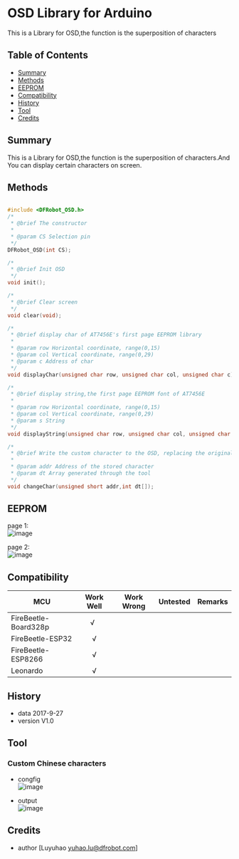 # OSD Library for Arduino
This is a Library for OSD,the function is the superposition of characters
## Table of Contents

* [Summary](#summary)
* [Methods](#methods)
* [EEPROM](#eeprom)
* [Compatibility](#compatibility)
* [History](#history)
* [Tool](#tool)
* [Credits](#credits)


<snippet>
<content>

## Summary
This is a Library for OSD,the function is the superposition of characters.And You can display certain characters on screen.

## Methods

```C++

#include <DFRobot_OSD.h>
/*
 * @brief The constructor
 *
 * @param CS Selection pin
 */
DFRobot_OSD(int CS);

/*
 * @brief Init OSD
 */
void init();

/*
 * @brief Clear screen
 */
void clear(void);

/*
 * @brief display char of AT7456E's first page EEPROM library
 *
 * @param row Horizontal coordinate, range(0,15)
 * @param col Vertical coordinate, range(0,29)
 * @param c Address of char
 */
void displayChar(unsigned char row, unsigned char col, unsigned char c);

/*
 * @brief display string,the first page EEPROM font of AT7456E
 *
 * @param row Horizontal coordinate, range(0,15)
 * @param col Vertical coordinate, range(0,29)
 * @param s String
 */
void displayString(unsigned char row, unsigned char col, unsigned char *s); 

/*
 * @brief Write the custom character to the OSD, replacing the original character
 *
 * @param addr Address of the stored character
 * @param dt Array generated through the tool
 */
void changeChar(unsigned short addr,int dt[]);

```

## EEPROM
page 1:  <br>
![image](https://github.com/DFRobot/DFRobot_OSD/blob/master/image/eeprom1.png)

page 2:  <br>
![image](https://github.com/DFRobot/DFRobot_OSD/blob/master/image/eeprom2.png)


## Compatibility

MCU                | Work Well | Work Wrong | Untested  | Remarks
------------------ | :----------: | :----------: | :---------: | -----
FireBeetle-Board328p |      √       |             |            | 
FireBeetle-ESP32 |      √       |             |            | 
FireBeetle-ESP8266 |      √       |             |            | 
Leonardo |      √       |             |            | 

## History

- data 2017-9-27
- version V1.0


## Tool
### Custom Chinese characters
* congfig <br>
![image](https://github.com/DFRobot/DFRobot_OSD/blob/master/image/config.png)

* output <br>
![image](https://github.com/DFRobot/DFRobot_OSD/blob/master/image/putout.png)

## Credits

- author [Luyuhao  <yuhao.lu@dfrobot.com>]
